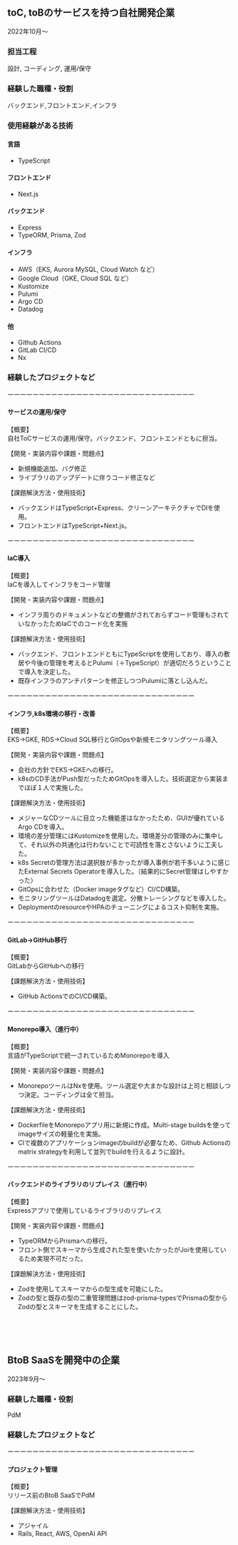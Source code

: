 ## toC, toBのサービスを持つ自社開発企業

2022年10月〜

### 担当工程  
設計, コーディング, 運用/保守

### 経験した職種・役割
バックエンド,フロントエンド,インフラ

### 使用経験がある技術

#### 言語
- TypeScript

#### フロントエンド
- Next.js

#### バックエンド
- Express
- TypeORM, Prisma, Zod

#### インフラ
- AWS（EKS, Aurora MySQL, Cloud Watch など）
- Google Cloud（GKE, Cloud SQL など）
- Kustomize
- Pulumi
- Argo CD
- Datadog

#### 他
- Github Actions
- GitLab CI/CD
- Nx


### 経験したプロジェクトなど

ーーーーーーーーーーーーーーーーーーーーーーーーーーーーーー

#### サービスの運用/保守
【概要】  
自社ToCサービスの運用/保守。バックエンド、フロントエンドともに担当。  

【開発・実装内容や課題・問題点】  
- 新規機能追加、バグ修正  
- ライブラリのアップデートに伴うコード修正など

【課題解決方法・使用技術】  
- バックエンドはTypeScript+Express、クリーンアーキテクチャでDIを使用。  
- フロントエンドはTypeScript+Next.js。  

ーーーーーーーーーーーーーーーーーーーーーーーーーーーーーー

#### IaC導入
【概要】  
IaCを導入してインフラをコード管理  

【開発・実装内容や課題・問題点】  
- インフラ周りのドキュメントなどの整備がされておらずコード管理もされていなかったためIaCでのコード化を実施  

【課題解決方法・使用技術】  
- バックエンド、フロントエンドともにTypeScriptを使用しており、導入の敷居や今後の管理を考えるとPulumi（＋TypeScript）が適切だろうということで導入を決定した。  
- 既存インフラのアンチパターンを修正しつつPulumiに落とし込んだ。  

ーーーーーーーーーーーーーーーーーーーーーーーーーーーーーー

#### インフラ,k8s環境の移行・改善
【概要】  
EKS→GKE, RDS→Cloud SQL移行とGitOpsや新規モニタリングツール導入  

【開発・実装内容や課題・問題点】  
- 会社の方針でEKS→GKEへの移行。  
- k8sのCD手法がPush型だったためGitOpsを導入した。技術選定から実装までほぼ１人で実施した。  

【課題解決方法・使用技術】  
- メジャーなCDツールに目立った機能差はなかったため、GUIが優れているArgo CDを導入。  
- 環境の差分管理にはKustomizeを使用した。環境差分の管理のみに集中して、それ以外の共通化は行わないことで可読性を落とさないように工夫した。  
- k8s Secretの管理方法は選択肢が多かったが導入事例が若干多いように感じたExternal Secrets Operatorを導入した。（結果的にSecret管理はしやすかった）  
- GitOpsに合わせた（Docker imageタグなど）CI/CD構築。  
- モニタリングツールはDatadogを選定。分散トレーシングなどを導入した。  
- DeploymentのresourceやHPAのチューニングによるコスト抑制を実施。  

ーーーーーーーーーーーーーーーーーーーーーーーーーーーーーー

#### GitLab→GitHub移行
【概要】  
GitLabからGitHubへの移行  

【課題解決方法・使用技術】  
- GitHub ActionsでのCI/CD構築。  

ーーーーーーーーーーーーーーーーーーーーーーーーーーーーーー

#### Monorepo導入（進行中）
【概要】  
言語がTypeScriptで統一されているためMonorepoを導入  

【開発・実装内容や課題・問題点】  
- MonorepoツールはNxを使用。ツール選定や大まかな設計は上司と相談しつつ決定。コーディングは全て担当。  

【課題解決方法・使用技術】  
- DockerfileをMonorepoアプリ用に新規に作成。Multi-stage buildsを使ってimageサイズの軽量化を実施。  
- CIで複数のアプリケーションimageのbuildが必要なため、Github Actionsのmatrix strategyを利用して並列でbuildを行えるように設計。  

ーーーーーーーーーーーーーーーーーーーーーーーーーーーーーー

#### バックエンドのライブラリのリプレイス（進行中）  
【概要】  
Expressアプリで使用しているライブラリのリプレイス  

【開発・実装内容や課題・問題点】  
- TypeORMからPrismaへの移行。  
- フロント側でスキーマから生成された型を使いたかったがJoiを使用しているため実現不可だった。  

【課題解決方法・使用技術】  
- Zodを使用してスキーマからの型生成を可能にした。  
- Zodの型と既存の型の二重管理問題はzod-prisma-typesでPrismaの型からZodの型とスキーマを生成することにした。
  
<br><br><br>  
  
## BtoB SaaSを開発中の企業  

2023年9月〜

### 経験した職種・役割
PdM

### 経験したプロジェクトなど

ーーーーーーーーーーーーーーーーーーーーーーーーーーーーーー

#### プロジェクト管理  
【概要】  
リリース前のBtoB SaaSでPdM  

【課題解決方法・使用技術】  
- アジャイル  
- Rails, React, AWS, OpenAI API  
